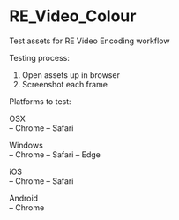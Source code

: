 # RE_Video_Colour
Test assets for RE Video Encoding workflow

Testing process:
1. Open assets up in browser
2. Screenshot each frame

Platforms to test:

<p>
OSX</br>
– Chrome
– Safari
</p>

<p>
Windows</br>
  – Chrome
  – Safari
  – Edge
</p>

<p>
iOS</br>
  – Chrome
  – Safari
</p>

<p>
Android</br>
  – Chrome
</p>
